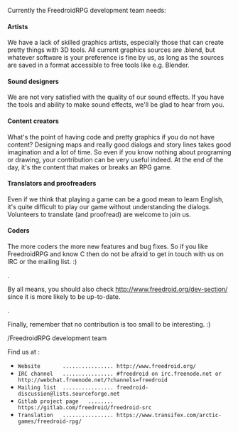 Currently the FreedroidRPG development team needs:

#### Artists
We have a lack of skilled graphics artists, especially those that can create pretty things with 3D tools.
All current graphics sources are .blend, but whatever software is your preference is fine by us, as long as the sources are saved in a format accessible to free tools like e.g. Blender.

#### Sound designers
We are not very satisfied with the quality of our sound effects.
If you have the tools and ability to make sound effects, we'll be glad to hear from you.

#### Content creators
What's the point of having code and pretty graphics if you do not have content?
Designing maps and really good dialogs and story lines takes good imagination and a lot of time.
So even if you know nothing about programing or drawing, your contribution can be very useful indeed.
At the end of the day, it's the content that makes or breaks an RPG game.

#### Translators and proofreaders
Even if we think that playing a game can be a good mean to learn English, it's quite difficult to play our game without understanding the dialogs.
Volunteers to translate (and proofread) are welcome to join us.

#### Coders
The more coders the more new features and bug fixes. So if you like FreedroidRPG and know C then do not be afraid to get in touch with us on IRC or the mailing list. :)

.

By all means, you should also check http://www.freedroid.org/dev-section/
since it is more likely to be up-to-date.

.

Finally, remember that no contribution is too small to be interesting. :)

/FreedroidRPG development team

Find us at :

* `Website       ................ http://www.freedroid.org/`
* `IRC channel   ................ #freedroid on irc.freenode.net or                             http://webchat.freenode.net/?channels=freedroid`
* `Mailing list  ................ freedroid-discussion@lists.sourceforge.net`
* `Gitlab project page   ........ https://gitlab.com/freedroid/freedroid-src`
* `Translation   ................ https://www.transifex.com/arctic-games/freedroid-rpg/`
